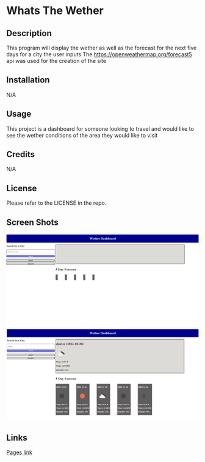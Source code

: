 # Whats The Wether

## Description

This program will display the wether as well as the forecast for the next five days for a city the user inputs
The https://openweathermap.org/forecast5 api was used for the creation of the site

## Installation

N/A

## Usage

This project is a dashboard for someone looking to travel and would like to see the wether conditions of the area they would like to visit 

## Credits

N/A

## License
Please refer to the LICENSE in the repo.

## Screen Shots
![Screenshot of site](./assets/images/openPage.png)
![Screenshot of site](./assets/images/wetherdashbotd_searched.png)

## Links
[Pages link](https://jett65.github.io/Whats_the_wether/)
